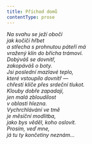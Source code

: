 ```yaml
---
title: Příchod domů
contentType: prose
---
```


<section>

_Na svahu se ježí obočí  
jak kočičí hřbet  
a střecha s prohnutou páteří má  
vražený klín do břicha trámoví.  
Dobýváš se dovnitř,  
zakopáváš o boty.  
Jsi poslední mazlavé teplo,  
které vstoupilo dovnitř —  
chřestí klíče přes srdeční tlukot.  
Klouby dobře zapadají,  
jen malá zbloudilost  
v oblasti hlezna.  
Vychrchlávání ve tmě  
je měsíční modlitba,  
jako bys věděl, koho oslovit.  
Prosím, veď mne,  
já tu ty končetiny neznám…_

</section>
